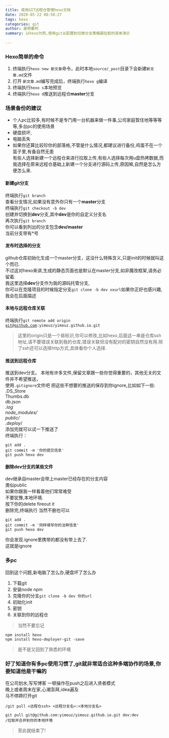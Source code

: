 ```yaml
---
title: 使用GIT远程仓管理hexo文档
date: 2020-05-22 08:58:27
tags: hexo
categories: git 
author: 是啊蓁阿
summary: 以hexo为例,使用git从配置到切换分支策略跟拉取的简单演示
  
---
```

 

### Hexo简单的命令

1.  终端执行`hexo new 新文章`命令，此时本地`source/_post`目录下会新建`新文章.md`文件
2.  打开 `新文章.md`编写完成后，终端执行`hexo g`编译
3.  终端执行`hexo s`本地预览
4.  终端执行`hexo d`推送到远程仓**master**分支

### 场景备份的建议

- 个人pc比较多,有时候不是专门用一台机器来做一件事,公司家庭暂住地等等等等,多台pc的使用场景
- 硬盘损坏,
- 电脑丢失
- 如果你还算比较珍你的部落格,不管是什么情况,都建议进行备份,鸡蛋不在一个篮子里,有备自然无患  
有些人选择新建一个远程仓来进行拉取上传,有些人选择每次用u盘热拷数据,而我选择在原来远程仓基础上新建一个分支进行源码上传,原因嘛,自然是怎么方便怎么来.



#### 新建git分支
终端执行`git branch`  
查看分支情况,如果没有意外你只有一个**master**分支  
终端执行`git checkout -b dev`  
创建并切换到**dev**分支,其中**dev**是你的自定义分支名  
再次执行`git branch`  
你可以看到列出的分支包含**dev/master**  
当前分支带有*号

#### 发布时选择的分支

github仓库初始化生成一个master分支，这没什么特殊含义,只是init的时候就叫这个而已.  
不过这对hexo来讲,生成的静态页面也是默认在master分支,如非魔改框架,请务必留着.  
我这里选择**dev**分支作为我的源码托管分支,  
你可以在克隆项目的时候指定分支`git clone -b dev xxurl`如果你正好也感兴趣,我会在后面描述  

#### 本地与远程仓库关联

终端执行<code class="shell  language-shell">git remote add origin git@github.com:yimouz/yimouz.github.io.git</code>  
>这里的origin只是一个易标识,你可以修改,比如hexo,后面这一串是仓库ssh地址,请不要错误关联到我的仓库,错误关联但没有配对的密钥自然没有用.除了ssh还可以选择http方式,具体看你个人选择.

#### 推送到远程仓库

推送到dev分支。
本地有许多文件,保留文章跟一些你觉得重要的，其他无关的文件并不希望推送，  
使用`.gitignore`文件吧
把这些不想要的推送的保存到你ignore,比如如下一些:   
.DS_Store  
Thumbs.db  
db.json  
*.log  
node_modules/  
public/  
.deploy*/  
添加完就可以试一下推送了  
终端执行：
 ```
git add .
git commit -m '你的提交信息'
git push hexo dev
``` 

#### 删除dev分支的某些文件 

dev继承自master会带上master已经存在的分支内容  
类似public  
如果你跟我一样看着他们常常难受  
不要犹豫,本地环境.   
按下你的delete fireout it  
删除完,终端执行 
当然不删也可以
 ```
git add .
git commit -m '同样填写你的注释信息'
git push hexo dev
```
你会发现.ignore里携带的都没有带上去了.  
这就是ignore

### 多pc

回到这个问题,新电脑了怎么办,硬盘坏了怎么办  
1. 下载git 
2. 安装node npm 
3. 克隆你的分支`git clone -b dev 你的url`   
4. 初始化init
5. 密钥
6. 关联到你的远程仓

 > 当然不要忘记
 ```
npm install hexo   
npm install hexo-deployer-git -save
```
> 是不是又回到了熟悉的环境
### 好了知道你有多pc使用习惯了,git就非常适合这种多端协作的场景,你要知道他是干嘛的
在公司划水,写写博客 一顿操作在push之后进入贤者模式  
晚上或者周末在家,心潮澎拜,idea遍及  
马不停蹄打开git
```
/git pull <远程仓ssh> <远程分支名>:<本地分支名>   

git pull git@github.com:yimouz/yimouz.github.io.git dev:dev
/拉取并合并到你的本地环境  
```
 > 至此就结束了!
